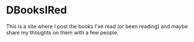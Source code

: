 # DBooksIRed
 This is a site where I post the books I've read (or been reading) and maybe share my thoughts on them with a few people.
